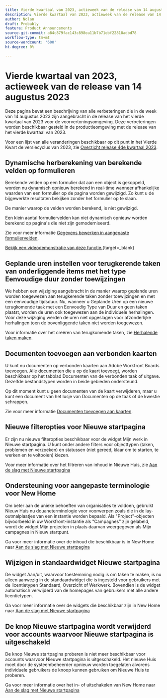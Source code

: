 ```yaml
---
title: Vierde kwartaal van 2023, actieweek van de release van 14 augustus 2023
description: Vierde kwartaal van 2023, actieweek van de release van 14 augustus 2023
author: Nolan
draft: Probably
feature: Product Announcements
source-git-commit: a84c879fac143c898ea11b7b71ebf22818adbd78
workflow-type: tm+mt
source-wordcount: '600'
ht-degree: 0%

---
```


# Vierde kwartaal van 2023, actieweek van de release van 14 augustus 2023

Deze pagina bevat een beschrijving van alle verbeteringen die in de week van 14 augustus 2023 zijn aangebracht in de release van het vierde kwartaal van 2023 voor de voorvertoningsomgeving. Deze verbeteringen worden beschikbaar gesteld in de productieomgeving met de release van het vierde kwartaal van 2023.

Voor een lijst van alle veranderingen beschikbaar op dit punt in het Vierde Kwart de versiecyclus van 2023, zie [Overzicht release 4de kwartaal 2023](/help/quicksilver/product-announcements/product-releases/23-q4-release-activity/23-q4-release-overview.md).

## Dynamische herberekening van berekende velden op formulieren

Berekende velden op een formulier dat aan een object is gekoppeld, worden nu dynamisch opnieuw berekend in real-time wanneer afhankelijke waarden van een formulier op de pagina worden gewijzigd. Zo kunt u de bijgewerkte resultaten bekijken zonder het formulier op te slaan.

De manier waarop de velden worden berekend, is niet gewijzigd.

Een klein aantal formuliervelden kan niet dynamisch opnieuw worden berekend op pagina&#39;s die niet zijn gemoderniseerd.

Zie voor meer informatie [Gegevens bewerken in aangepaste formuliervelden](/help/quicksilver/workfront-basics/work-with-custom-forms/edit-custom-forms.md).

[Bekijk een videodemonstratie van deze functie.](https://video.tv.adobe.com/v/3422678/){target=_blank}

## Geplande uren instellen voor terugkerende taken van onderliggende items met het type Eenvoudige duur zonder toewijzingen

We hebben een wijziging aangebracht in de manier waarop geplande uren worden toegewezen aan terugkerende taken zonder toewijzingen en met een eenvoudige tijdsduur. Nu, wanneer u Geplande Uren op een nieuwe terugkomende taak met een Eenvoudig Type van Duur en geen taken plaatst, worden de uren ook toegewezen aan de individuele herhalingen. Vóór deze wijziging werden de uren niet opgeslagen voor afzonderlijke herhalingen toen de bovenliggende taken niet werden toegewezen.

Voor informatie over het creëren van terugkomende taken, zie [Herhalende taken maken](/help/quicksilver/manage-work/tasks/create-tasks/create-recurring-tasks.md).

## Documenten toevoegen aan verbonden kaarten

U kunt nu documenten op verbonden kaarten aan Adobe Workfront Boards toevoegen. Alle documenten die u op de kaart toevoegt, worden beschikbaar op het tabblad Documenten van de verbonden taak of uitgave. Dezelfde bestandstypen worden in beide gebieden ondersteund.

Op dit moment kunt u geen documenten van de kaart verwijderen, maar u kunt een document van het lusje van Documenten op de taak of de kwestie schrappen.

Zie voor meer informatie [Documenten toevoegen aan kaarten](/help/quicksilver/agile/get-started-with-boards/add-documents-on-cards.md).

## Nieuwe filteropties voor Nieuwe startpagina

Er zijn nu nieuwe filteropties beschikbaar voor de widget Mijn werk in Nieuwe startpagina. U kunt onder andere filters voor objecttypen (taken, problemen en verzoeken) en statussen (niet gereed, klaar om te starten, te werken en te voltooien) kiezen.

Voor meer informatie over het filtreren van inhoud in Nieuwe Huis, zie [Aan de slag met Nieuwe startpagina](/help/quicksilver/workfront-basics/using-home/new-home/get-started-with-new-home.md)

## Ondersteuning voor aangepaste terminologie voor New Home

Om beter aan de unieke behoeften van organisaties te voldoen, gebruikt Nieuw Huis nu douaneterminologie voor voorwerpen zoals die in de lay-outmalplaatjes van een instantie worden bepaald. Als &quot;Project&quot;-objecten bijvoorbeeld in uw Workfront-instantie als &quot;Campagnes&quot; zijn gelabeld, wordt de widget Mijn projecten in plaats daarvan weergegeven als Mijn campagnes in Nieuw startpunt.

Ga voor meer informatie over de inhoud die beschikbaar is in New Home naar [Aan de slag met Nieuwe startpagina](/help/quicksilver/workfront-basics/using-home/new-home/get-started-with-new-home.md)

## Wijzigen in standaardwidget Nieuwe startpagina

De widget Aan/uit, waarvoor toestemming nodig is om taken te maken, is nu alleen aanwezig in de standaardwidget die is ingesteld voor gebruikers met de licentietypen Standaard, Overzicht of Werkwerk. Bovendien is de widget automatisch verwijderd van de homepages van gebruikers met alle andere licentietypen.

Ga voor meer informatie over de widgets die beschikbaar zijn in New Home naar [Aan de slag met Nieuwe startpagina](/help/quicksilver/workfront-basics/using-home/new-home/get-started-with-new-home.md)

## De knop Nieuwe startpagina wordt verwijderd voor accounts waarvoor Nieuwe startpagina is uitgeschakeld

De knop Nieuwe startpagina proberen is niet meer beschikbaar voor accounts waarvoor Nieuwe startpagina is uitgeschakeld. Het nieuwe Huis moet door de systeembeheerder opnieuw worden toegelaten alvorens individuele gebruikers de knoop kunnen gebruiken om Nieuwe Huis te proberen.

Ga voor meer informatie over het in- of uitschakelen van New Home naar [Aan de slag met Nieuwe startpagina](/help/quicksilver/workfront-basics/using-home/new-home/get-started-with-new-home.md)

<!--
## Date effective cost and billing rates

Date effective cost and billing rates are now available on the company, user, and job role objects in Workfront. When date effective rates are applied to a project, and hours are logged on project tasks, the costs and revenue are calculated using the specified rates for each time period.

Also, date effective job role sets are now available on the user profile. These date effective role associations are considered in financial calculations if the user's job role changes during a project.

A new feature, rate cards, allows you to define multiple billing rates per job role, based on location. A billing rate for a job role and location can also include effective dates. Rate cards can be attached to projects to apply all of the rate information at once for the specific job role and location. Location based roles can also be assigned to tasks with a possibility to override their rates on the assignment level.

## Bulk delete rates from rate cards

You can now remove multiple rates at one time from a rate card in the Setup area.

For more information, see [Manage rate cards](/help/quicksilver/administration-and-setup/set-up-workfront/configure-system-defaults/manage-rate-cards.md).
-->